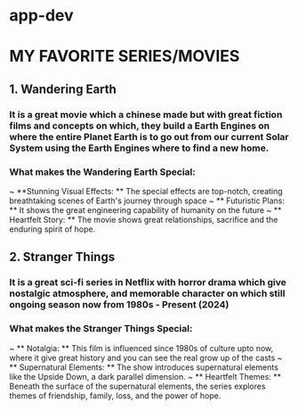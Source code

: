 # app-dev
# MY FAVORITE SERIES/MOVIES

## 1. Wandering Earth
### It is a great movie which a chinese made but with great fiction films and concepts on which, they build a Earth Engines on where the entire Planet Earth is to go out from our current Solar System using the Earth Engines where to find a new home.

### What makes the Wandering Earth Special: 
~ **Stunning Visual Effects: ** The special effects are top-notch, creating breathtaking scenes of Earth's journey through space
~ ** Futuristic Plans: ** It shows the great engineering capability of humanity on the future
~ ** Heartfelt Story: ** The movie shows great relationships, sacrifice and the enduring spirit of hope.

## 2. Stranger Things
### It is a great sci-fi series in Netflix with horror drama which give nostalgic atmosphere, and memorable character on which still ongoing season now from 1980s - Present (2024)

### What makes the Stranger Things Special:
~ ** Notalgia: ** This film is influenced  since 1980s of culture upto now, where it give great history and you can see the real grow up of the casts
~ ** Supernatural Elements: ** The show introduces supernatural elements like the Upside Down, a dark parallel dimension.
~ ** Heartfelt Themes: ** Beneath the surface of the supernatural elements, the series explores themes of friendship, family, loss, and the power of hope.
